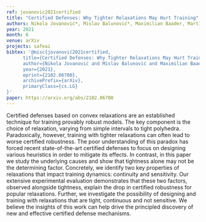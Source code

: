 ```yaml
---
ref: jovanovic2021certified
title: "Certified Defenses: Why Tighter Relaxations May Hurt Training"
authors: Nikola Jovanović*, Mislav Balunović*, Maximilian Baader, Martin Vechev
year: 2021
month: 6
venue: arXiv
projects: safeai
bibtex: '@misc{jovanović2021certified,
      title={Certified Defenses: Why Tighter Relaxations May Hurt Training}, 
      author={Nikola Jovanović and Mislav Balunović and Maximilian Baader and Martin Vechev},
      year={2021},
      eprint={2102.06700},
      archivePrefix={arXiv},
      primaryClass={cs.LG}
}'
paper: https://arxiv.org/abs/2102.06700
---
```


Certified defenses based on convex relaxations are an established technique for training provably robust models. The key component is the choice of relaxation, varying from simple intervals to tight polyhedra. Paradoxically, however, training with tighter relaxations can often lead to worse certified robustness. The poor understanding of this paradox has forced recent state-of-the-art certified defenses to focus on designing various heuristics in order to mitigate its effects. In contrast, in this paper we study the underlying causes and show that tightness alone may not be the determining factor. Concretely, we identify two key properties of relaxations that impact training dynamics: continuity and sensitivity. Our extensive experimental evaluation demonstrates that these two factors, observed alongside tightness, explain the drop in certified robustness for popular relaxations. Further, we investigate the possibility of designing and training with relaxations that are tight, continuous and not sensitive. We believe the insights of this work can help drive the principled discovery of new and effective certified defense mechanisms. 

